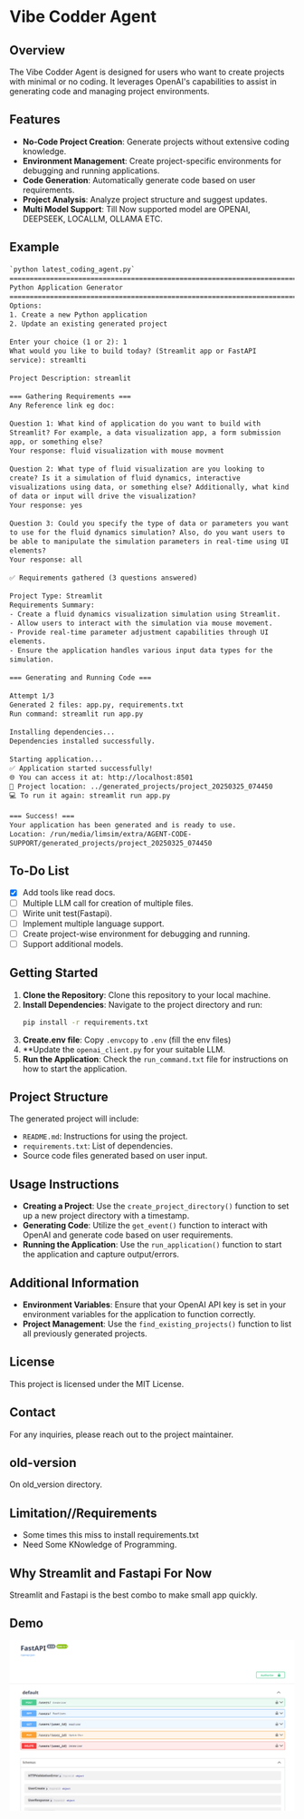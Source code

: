 # Vibe Codder Agent

## Overview
The Vibe Codder Agent is designed for users who want to create projects with minimal or no coding. It leverages OpenAI's capabilities to assist in generating code and managing project environments.

## Features
- **No-Code Project Creation**: Generate projects without extensive coding knowledge.
- **Environment Management**: Create project-specific environments for debugging and running applications.
- **Code Generation**: Automatically generate code based on user requirements.
- **Project Analysis**: Analyze project structure and suggest updates.
- **Multi Model Support**: Till Now supported model are OPENAI, DEEPSEEK, LOCALLM, OLLAMA ETC.

## Example
```
`python latest_coding_agent.py`
================================================================================
Python Application Generator
================================================================================
Options:
1. Create a new Python application
2. Update an existing generated project

Enter your choice (1 or 2): 1
What would you like to build today? (Streamlit app or FastAPI service): streamlti

Project Description: streamlit

=== Gathering Requirements ===
Any Reference link eg doc: 

Question 1: What kind of application do you want to build with Streamlit? For example, a data visualization app, a form submission app, or something else?
Your response: fluid visualization with mouse movment

Question 2: What type of fluid visualization are you looking to create? Is it a simulation of fluid dynamics, interactive visualizations using data, or something else? Additionally, what kind of data or input will drive the visualization?
Your response: yes

Question 3: Could you specify the type of data or parameters you want to use for the fluid dynamics simulation? Also, do you want users to be able to manipulate the simulation parameters in real-time using UI elements?
Your response: all

✅ Requirements gathered (3 questions answered)

Project Type: Streamlit
Requirements Summary:
- Create a fluid dynamics visualization simulation using Streamlit.
- Allow users to interact with the simulation via mouse movement.
- Provide real-time parameter adjustment capabilities through UI elements.
- Ensure the application handles various input data types for the simulation.

=== Generating and Running Code ===

Attempt 1/3
Generated 2 files: app.py, requirements.txt
Run command: streamlit run app.py

Installing dependencies...
Dependencies installed successfully.

Starting application...
✅ Application started successfully!
🌐 You can access it at: http://localhost:8501
📂 Project location: ../generated_projects/project_20250325_074450
💻 To run it again: streamlit run app.py

=== Success! ===
Your application has been generated and is ready to use.
Location: /run/media/limsim/extra/AGENT-CODE-SUPPORT/generated_projects/project_20250325_074450
```

## To-Do List
- [x] Add tools like read docs.
- [ ] Multiple LLM call for creation of multiple files.
- [ ] Wirite unit test(Fastapi).
- [ ] Implement multiple language support.
- [ ] Create project-wise environment for debugging and running.
- [ ] Support additional models.

## Getting Started
1. **Clone the Repository**: Clone this repository to your local machine.
2. **Install Dependencies**: Navigate to the project directory and run:
   ```bash
   pip install -r requirements.txt
   ```
3. **Create.env file**: Copy `.envcopy` to `.env` (fill the env files)
4. **Update the `openai_client.py` for your suitable LLM.
4. **Run the Application**: Check the `run_command.txt` file for instructions on how to start the application.

## Project Structure
The generated project will include:
- `README.md`: Instructions for using the project.
- `requirements.txt`: List of dependencies.
- Source code files generated based on user input.

## Usage Instructions
- **Creating a Project**: Use the `create_project_directory()` function to set up a new project directory with a timestamp.
- **Generating Code**: Utilize the `get_event()` function to interact with OpenAI and generate code based on user requirements.
- **Running the Application**: Use the `run_application()` function to start the application and capture output/errors.

## Additional Information
- **Environment Variables**: Ensure that your OpenAI API key is set in your environment variables for the application to function correctly.
- **Project Management**: Use the `find_existing_projects()` function to list all previously generated projects.

## License
This project is licensed under the MIT License.

## Contact
For any inquiries, please reach out to the project maintainer.

## old-version

On old_version directory.

## Limitation//Requirements
- Some times this miss to install requirements.txt
- Need Some KNowledge of Programming.

## Why Streamlit and Fastapi For Now
Streamlit and Fastapi is the best combo to make small app quickly.

## Demo
![alt text](image.png)

